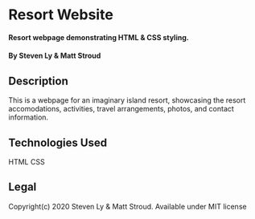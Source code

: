 # Resort Website

#### Resort webpage demonstrating HTML & CSS styling.

#### By Steven Ly & Matt Stroud

## Description

This is a webpage for an imaginary island resort, showcasing the resort accomodations, activities, travel arrangements, photos, and contact information.

## Technologies Used

HTML
CSS

## Legal

Copyright(c) 2020 Steven Ly & Matt Stroud.
Available under MIT license